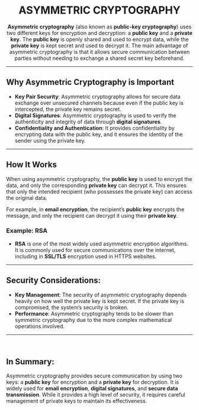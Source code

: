 <div align="center">

# ASYMMETRIC CRYPTOGRAPHY

</div>

<div align="center">

**Asymmetric cryptography** (also known as **public-key cryptography**) uses two different keys for encryption and decryption: a **public key** and a **private key**. The **public key** is openly shared and used to encrypt data, while the **private key** is kept secret and used to decrypt it. The main advantage of asymmetric cryptography is that it allows secure communication between parties without needing to exchange a shared secret key beforehand.

</div>

---

## **Why Asymmetric Cryptography is Important**

- **Key Pair Security**: Asymmetric cryptography allows for secure data exchange over unsecured channels because even if the public key is intercepted, the private key remains secret.
- **Digital Signatures**: Asymmetric cryptography is used to verify the authenticity and integrity of data through **digital signatures**.
- **Confidentiality and Authentication**: It provides confidentiality by encrypting data with the public key, and it ensures the identity of the sender using the private key.

---

## **How It Works**
When using asymmetric cryptography, the **public key** is used to encrypt the data, and only the corresponding **private key** can decrypt it. This ensures that only the intended recipient (who possesses the private key) can access the original data.

For example, in **email encryption**, the recipient’s **public key** encrypts the message, and only the recipient can decrypt it using their **private key**.

### **Example**: **RSA**
- **RSA** is one of the most widely used asymmetric encryption algorithms. It is commonly used for secure communications over the internet, including in **SSL/TLS** encryption used in HTTPS websites.

---

## **Security Considerations:**
- **Key Management**: The security of asymmetric cryptography depends heavily on how well the private key is kept secret. If the private key is compromised, the system’s security is broken.
- **Performance**: Asymmetric cryptography tends to be slower than symmetric cryptography due to the more complex mathematical operations involved.

---

<br>

## **In Summary:**

Asymmetric cryptography provides secure communication by using two keys: a **public key** for encryption and a **private key** for decryption. It is widely used for **email encryption**, **digital signatures**, and **secure data transmission**. While it provides a high level of security, it requires careful management of private keys to maintain its effectiveness.

</br>
